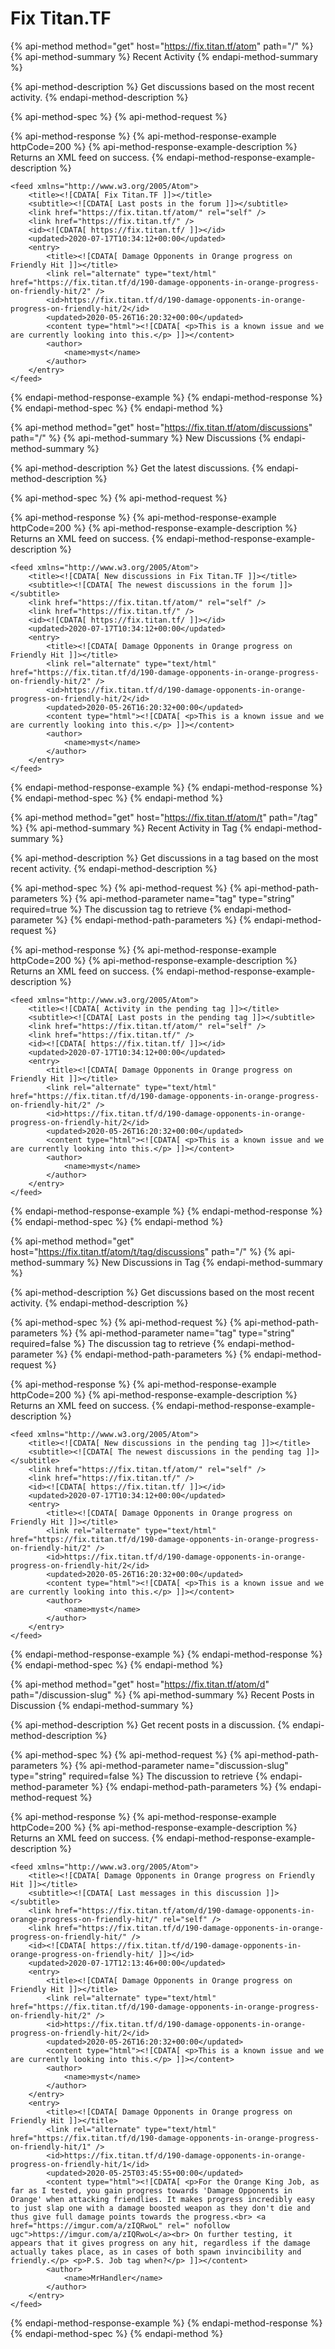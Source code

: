 # Fix Titan.TF

{% api-method method="get" host="https://fix.titan.tf/atom" path="/" %}
{% api-method-summary %}
Recent Activity
{% endapi-method-summary %}

{% api-method-description %}
Get discussions based on the most recent activity.
{% endapi-method-description %}

{% api-method-spec %}
{% api-method-request %}

{% api-method-response %}
{% api-method-response-example httpCode=200 %}
{% api-method-response-example-description %}
Returns an XML feed on success.
{% endapi-method-response-example-description %}

```markup
<feed xmlns="http://www.w3.org/2005/Atom">
    <title><![CDATA[ Fix Titan.TF ]]></title>
    <subtitle><![CDATA[ Last posts in the forum ]]></subtitle>
    <link href="https://fix.titan.tf/atom/" rel="self" />
    <link href="https://fix.titan.tf/" />
    <id><![CDATA[ https://fix.titan.tf/ ]]></id>
    <updated>2020-07-17T10:34:12+00:00</updated>
    <entry>
        <title><![CDATA[ Damage Opponents in Orange progress on Friendly Hit ]]></title>
        <link rel="alternate" type="text/html" href="https://fix.titan.tf/d/190-damage-opponents-in-orange-progress-on-friendly-hit/2" />
        <id>https://fix.titan.tf/d/190-damage-opponents-in-orange-progress-on-friendly-hit/2</id>
        <updated>2020-05-26T16:20:32+00:00</updated>
        <content type="html"><![CDATA[ <p>This is a known issue and we are currently looking into this.</p> ]]></content>
        <author>
            <name>myst</name>
        </author>
    </entry>
</feed>
```
{% endapi-method-response-example %}
{% endapi-method-response %}
{% endapi-method-spec %}
{% endapi-method %}

{% api-method method="get" host="https://fix.titan.tf/atom/discussions" path="/" %}
{% api-method-summary %}
New Discussions
{% endapi-method-summary %}

{% api-method-description %}
Get the latest discussions.
{% endapi-method-description %}

{% api-method-spec %}
{% api-method-request %}

{% api-method-response %}
{% api-method-response-example httpCode=200 %}
{% api-method-response-example-description %}
Returns an XML feed on success.
{% endapi-method-response-example-description %}

```markup
<feed xmlns="http://www.w3.org/2005/Atom">
    <title><![CDATA[ New discussions in Fix Titan.TF ]]></title>
    <subtitle><![CDATA[ The newest discussions in the forum ]]></subtitle>
    <link href="https://fix.titan.tf/atom/" rel="self" />
    <link href="https://fix.titan.tf/" />
    <id><![CDATA[ https://fix.titan.tf/ ]]></id>
    <updated>2020-07-17T10:34:12+00:00</updated>
    <entry>
        <title><![CDATA[ Damage Opponents in Orange progress on Friendly Hit ]]></title>
        <link rel="alternate" type="text/html" href="https://fix.titan.tf/d/190-damage-opponents-in-orange-progress-on-friendly-hit/2" />
        <id>https://fix.titan.tf/d/190-damage-opponents-in-orange-progress-on-friendly-hit/2</id>
        <updated>2020-05-26T16:20:32+00:00</updated>
        <content type="html"><![CDATA[ <p>This is a known issue and we are currently looking into this.</p> ]]></content>
        <author>
            <name>myst</name>
        </author>
    </entry>
</feed>
```
{% endapi-method-response-example %}
{% endapi-method-response %}
{% endapi-method-spec %}
{% endapi-method %}

{% api-method method="get" host="https://fix.titan.tf/atom/t" path="/tag" %}
{% api-method-summary %}
Recent Activity in Tag
{% endapi-method-summary %}

{% api-method-description %}
Get discussions in a tag based on the most recent activity.
{% endapi-method-description %}

{% api-method-spec %}
{% api-method-request %}
{% api-method-path-parameters %}
{% api-method-parameter name="tag" type="string" required=true %}
The discussion tag to retrieve
{% endapi-method-parameter %}
{% endapi-method-path-parameters %}
{% endapi-method-request %}

{% api-method-response %}
{% api-method-response-example httpCode=200 %}
{% api-method-response-example-description %}
Returns an XML feed on success.
{% endapi-method-response-example-description %}

```markup
<feed xmlns="http://www.w3.org/2005/Atom">
    <title><![CDATA[ Activity in the pending tag ]]></title>
    <subtitle><![CDATA[ Last posts in the pending tag ]]></subtitle>
    <link href="https://fix.titan.tf/atom/" rel="self" />
    <link href="https://fix.titan.tf/" />
    <id><![CDATA[ https://fix.titan.tf/ ]]></id>
    <updated>2020-07-17T10:34:12+00:00</updated>
    <entry>
        <title><![CDATA[ Damage Opponents in Orange progress on Friendly Hit ]]></title>
        <link rel="alternate" type="text/html" href="https://fix.titan.tf/d/190-damage-opponents-in-orange-progress-on-friendly-hit/2" />
        <id>https://fix.titan.tf/d/190-damage-opponents-in-orange-progress-on-friendly-hit/2</id>
        <updated>2020-05-26T16:20:32+00:00</updated>
        <content type="html"><![CDATA[ <p>This is a known issue and we are currently looking into this.</p> ]]></content>
        <author>
            <name>myst</name>
        </author>
    </entry>
</feed>
```
{% endapi-method-response-example %}
{% endapi-method-response %}
{% endapi-method-spec %}
{% endapi-method %}

{% api-method method="get" host="https://fix.titan.tf/atom/t/tag/discussions" path="/" %}
{% api-method-summary %}
New Discussions in Tag
{% endapi-method-summary %}

{% api-method-description %}
Get discussions based on the most recent activity.
{% endapi-method-description %}

{% api-method-spec %}
{% api-method-request %}
{% api-method-path-parameters %}
{% api-method-parameter name="tag" type="string" required=false %}
The discussion tag to retrieve
{% endapi-method-parameter %}
{% endapi-method-path-parameters %}
{% endapi-method-request %}

{% api-method-response %}
{% api-method-response-example httpCode=200 %}
{% api-method-response-example-description %}
Returns an XML feed on success.
{% endapi-method-response-example-description %}

```markup
<feed xmlns="http://www.w3.org/2005/Atom">
    <title><![CDATA[ New discussions in the pending tag ]]></title>
    <subtitle><![CDATA[ The newest discussions in the pending tag ]]></subtitle>
    <link href="https://fix.titan.tf/atom/" rel="self" />
    <link href="https://fix.titan.tf/" />
    <id><![CDATA[ https://fix.titan.tf/ ]]></id>
    <updated>2020-07-17T10:34:12+00:00</updated>
    <entry>
        <title><![CDATA[ Damage Opponents in Orange progress on Friendly Hit ]]></title>
        <link rel="alternate" type="text/html" href="https://fix.titan.tf/d/190-damage-opponents-in-orange-progress-on-friendly-hit/2" />
        <id>https://fix.titan.tf/d/190-damage-opponents-in-orange-progress-on-friendly-hit/2</id>
        <updated>2020-05-26T16:20:32+00:00</updated>
        <content type="html"><![CDATA[ <p>This is a known issue and we are currently looking into this.</p> ]]></content>
        <author>
            <name>myst</name>
        </author>
    </entry>
</feed>
```
{% endapi-method-response-example %}
{% endapi-method-response %}
{% endapi-method-spec %}
{% endapi-method %}

{% api-method method="get" host="https://fix.titan.tf/atom/d" path="/discussion-slug" %}
{% api-method-summary %}
Recent Posts in Discussion
{% endapi-method-summary %}

{% api-method-description %}
Get recent posts in a discussion.
{% endapi-method-description %}

{% api-method-spec %}
{% api-method-request %}
{% api-method-path-parameters %}
{% api-method-parameter name="discussion-slug" type="string" required=false %}
The discussion to retrieve
{% endapi-method-parameter %}
{% endapi-method-path-parameters %}
{% endapi-method-request %}

{% api-method-response %}
{% api-method-response-example httpCode=200 %}
{% api-method-response-example-description %}
Returns an XML feed on success.
{% endapi-method-response-example-description %}

```markup
<feed xmlns="http://www.w3.org/2005/Atom">
    <title><![CDATA[ Damage Opponents in Orange progress on Friendly Hit ]]></title>
    <subtitle><![CDATA[ Last messages in this discussion ]]></subtitle>
    <link href="https://fix.titan.tf/atom/d/190-damage-opponents-in-orange-progress-on-friendly-hit/" rel="self" />
    <link href="https://fix.titan.tf/d/190-damage-opponents-in-orange-progress-on-friendly-hit/" />
    <id><![CDATA[ https://fix.titan.tf/d/190-damage-opponents-in-orange-progress-on-friendly-hit/ ]]></id>
    <updated>2020-07-17T12:13:46+00:00</updated>
    <entry>
        <title><![CDATA[ Damage Opponents in Orange progress on Friendly Hit ]]></title>
        <link rel="alternate" type="text/html" href="https://fix.titan.tf/d/190-damage-opponents-in-orange-progress-on-friendly-hit/2" />
        <id>https://fix.titan.tf/d/190-damage-opponents-in-orange-progress-on-friendly-hit/2</id>
        <updated>2020-05-26T16:20:32+00:00</updated>
        <content type="html"><![CDATA[ <p>This is a known issue and we are currently looking into this.</p> ]]></content>
        <author>
            <name>myst</name>
        </author>
    </entry>
    <entry>
        <title><![CDATA[ Damage Opponents in Orange progress on Friendly Hit ]]></title>
        <link rel="alternate" type="text/html" href="https://fix.titan.tf/d/190-damage-opponents-in-orange-progress-on-friendly-hit/1" />
        <id>https://fix.titan.tf/d/190-damage-opponents-in-orange-progress-on-friendly-hit/1</id>
        <updated>2020-05-25T03:45:55+00:00</updated>
        <content type="html"><![CDATA[ <p>For the Orange King Job, as far as I tested, you gain progress towards 'Damage Opponents in Orange' when attacking friendlies. It makes progress incredibly easy to just slap one with a damage boosted weapon as they don't die and thus give full damage points towards the progress.<br> <a href="https://imgur.com/a/zIQRwoL" rel=" nofollow ugc">https://imgur.com/a/zIQRwoL</a><br> On further testing, it appears that it gives progress on any hit, regardless if the damage actually takes place, as in cases of both spawn invincibility and friendly.</p> <p>P.S. Job tag when?</p> ]]></content>
        <author>
            <name>MrHandler</name>
        </author>
    </entry>
</feed>
```
{% endapi-method-response-example %}
{% endapi-method-response %}
{% endapi-method-spec %}
{% endapi-method %}

